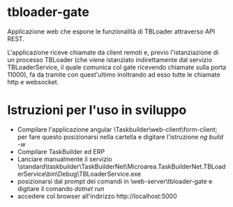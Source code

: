 # tbloader-gate

Applicazione web che espone le funzionalità di TBLoader attraverso API REST.

L'applicazione riceve chiamate da client remoti e, previo l'istanziazione di un processo 
TBLoader (che viene istanziato indirettamente dal servizio TBLoaderService, il quale comunica col gate ricevendo chiamate
sulla porta 11000), fa da tramite con quest'ultimo inoltrando ad esso tutte le chiamate http e websocket.

# Istruzioni per l'uso in sviluppo
* Compilare l'applicazione angular \Taskbuilder\web-client\form-client; per fare questo posizionarsi nella cartella e digitare l'istruzione  _ng build -w_
* Compilare TaskBuilder ed ERP
* Lanciare manualmente il servizio \standard\taskbuilder\TaskBuilderNet\Microarea.TaskBuilderNet.TBLoaderService\bin\Debug\TBLoaderService.exe
* posizionarsi dal prompt dei comandi in \web-server\tbloader-gate e digitare il comando _dotnet run_
* accedere col browser all'indirizzo http://localhost:5000